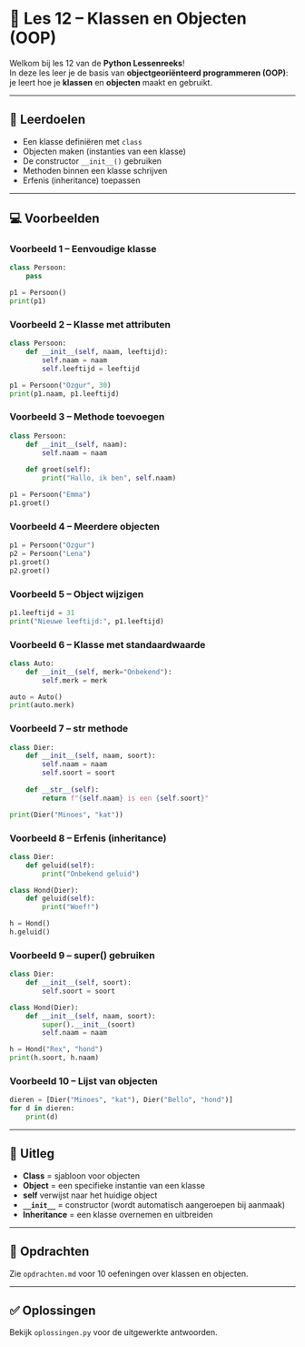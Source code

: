 # 🧱 Les 12 – Klassen en Objecten (OOP)

Welkom bij les 12 van de **Python Lessenreeks**!  
In deze les leer je de basis van **objectgeoriënteerd programmeren (OOP)**:  
je leert hoe je **klassen** en **objecten** maakt en gebruikt.

---

## 🎯 Leerdoelen
- Een klasse definiëren met `class`  
- Objecten maken (instanties van een klasse)  
- De constructor `__init__()` gebruiken  
- Methoden binnen een klasse schrijven  
- Erfenis (inheritance) toepassen  

---

## 💻 Voorbeelden

### Voorbeeld 1 – Eenvoudige klasse
```python
class Persoon:
    pass

p1 = Persoon()
print(p1)
```

### Voorbeeld 2 – Klasse met attributen
```python
class Persoon:
    def __init__(self, naam, leeftijd):
        self.naam = naam
        self.leeftijd = leeftijd

p1 = Persoon("Ozgur", 30)
print(p1.naam, p1.leeftijd)
```

### Voorbeeld 3 – Methode toevoegen
```python
class Persoon:
    def __init__(self, naam):
        self.naam = naam
    
    def groet(self):
        print("Hallo, ik ben", self.naam)

p1 = Persoon("Emma")
p1.groet()
```

### Voorbeeld 4 – Meerdere objecten
```python
p1 = Persoon("Ozgur")
p2 = Persoon("Lena")
p1.groet()
p2.groet()
```

### Voorbeeld 5 – Object wijzigen
```python
p1.leeftijd = 31
print("Nieuwe leeftijd:", p1.leeftijd)
```

### Voorbeeld 6 – Klasse met standaardwaarde
```python
class Auto:
    def __init__(self, merk="Onbekend"):
        self.merk = merk

auto = Auto()
print(auto.merk)
```

### Voorbeeld 7 – __str__ methode
```python
class Dier:
    def __init__(self, naam, soort):
        self.naam = naam
        self.soort = soort
    
    def __str__(self):
        return f"{self.naam} is een {self.soort}"

print(Dier("Minoes", "kat"))
```

### Voorbeeld 8 – Erfenis (inheritance)
```python
class Dier:
    def geluid(self):
        print("Onbekend geluid")

class Hond(Dier):
    def geluid(self):
        print("Woef!")

h = Hond()
h.geluid()
```

### Voorbeeld 9 – super() gebruiken
```python
class Dier:
    def __init__(self, soort):
        self.soort = soort

class Hond(Dier):
    def __init__(self, naam, soort):
        super().__init__(soort)
        self.naam = naam

h = Hond("Rex", "hond")
print(h.soort, h.naam)
```

### Voorbeeld 10 – Lijst van objecten
```python
dieren = [Dier("Minoes", "kat"), Dier("Bello", "hond")]
for d in dieren:
    print(d)
```

---

## 🧠 Uitleg
- **Class** = sjabloon voor objecten  
- **Object** = een specifieke instantie van een klasse  
- **self** verwijst naar het huidige object  
- **`__init__`** = constructor (wordt automatisch aangeroepen bij aanmaak)  
- **Inheritance** = een klasse overnemen en uitbreiden  

---

## 🧩 Opdrachten
Zie `opdrachten.md` voor 10 oefeningen over klassen en objecten.

---

## ✅ Oplossingen
Bekijk `oplossingen.py` voor de uitgewerkte antwoorden.

